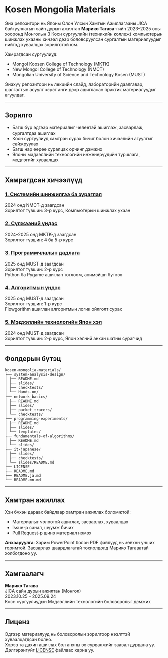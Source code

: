 # Kosen Mongolia Materials

Энэ репозитори нь Японы Олон Улсын Хамтын Ажиллагааны JICA байгууллагын сайн дурын ажилтан **Марико Тагава**-гийн 2023–2025 оны хооронд Монголын 3 Косн сургуулийн (техникийн коллеж) компьютерын шинжлэх ухааны хичээл дээр боловсруулсан сургалтын материалуудыг нийтэд хуваалцах зорилготой юм.

Хамрагдсан сургуулиуд:
- Mongol Koosen College of Technology (MKTK)  
- New Mongol College of Technology (NMCT)  
- Mongolian University of Science and Technology Kosen (MUST)

Энэхүү репозитори нь лекцийн слайд, лабораторийн даалгавар, шалгалтын асуулт зэрэг анги дээр ашигласан практик материалуудыг агуулдаг.

---

## Зорилго

- Багш бүр эдгээр материалыг чөлөөтэй ашиглаж, засварлаж, сургалтдаа ашиглах  
- Косн сургуулиуд хамтран сурах бичиг болон хичээлийн агуулгыг сайжруулах  
- Багш нар өөрөө суралцах орчинг дэмжих  
- Японы мэдээллийн технологийн инженерүүдийн туршлага, мэдлэгийг хуваалцах

---

## Хамрагдсан хичээлүүд

### [1. Системийн шинжилгээ ба зураглал](./system-analysis-design/)  
2024 онд NMCT-д заагдсан  
Зорилтот түвшин: 3-р курс, Компьютерын шинжлэх ухаан

### [2. Сүлжээний үндэс](./network-basics/)  
2024–2025 онд MKTK-д заагдсан  
Зорилтот түвшин: 4 ба 5-р курс

### [3. Программчлалын дадлага](./programming-experiments/)  
2025 онд MUST-д заагдсан  
Зорилтот түвшин: 2-р курс  
Python ба Pygame ашиглан тоглоом, анимэйшн бүтээх

### [4. Алгоритмын үндэс](./fundamentals-of-algorithms/)  
2025 онд MUST-д заагдсан  
Зорилтот түвшин: 1-р курс  
Flowgorithm ашиглан алгоритмын логик ойлголт сурах

### [5. Мэдээллийн технологийн Япон хэл](./it-japanese/slides/)  
2024 онд MUST-д заагдсан  
Зорилтот түвшин: 2-р курс, Япон хэлний анхан шатны сурагчид

---

## Фолдерын бүтэц
```
kosen-mongolia-materials/
├── system-analysis-design/
│ ├── README.md
│ ├── slides/
│ ├── checktests/
│ └── Hands-on/
├── network-basics/
│ ├── README.md
│ ├── slides/
│ ├── packet_tracers/
│ └── checktests/
├── programming-experiments/
│ ├── README.md
│ ├── slides/
│ └── templates/
├── fundamentals-of-algorithms/
│ ├── README.md
│ └── slides/
├── it-japanese/
│ ├── slides/
│ ├── checktests/
│ └── slides/README.md
├── LICENSE
├── README.md
├── README.ja.md
└── README.mn.md
```
---

## Хамтран ажиллах

Хэн бүхэн дараах байдлаар хамтран ажиллах боломжтой:

- Материалыг чөлөөтэй ашиглах, засварлах, хуваалцах  
- Issue-р санал, шүүмж бичих  
- Pull Request-р шинэ материал нэмэх

**Анхааруулга**: Зарим PowerPoint болон PDF файлууд нь зөвхөн унших горимтой. Засварлах шаардлагатай тохиолдолд Марико Тагаватай холбогдоно уу.

---

## Хамгаалагч

**Марико Тагава**  
JICA сайн дурын ажилтан (Монгол)  
2023.10.25 – 2025.09.24  
Косн сургуулиудын Мэдээллийн технологийн боловсролыг дэмжих

---

## Лиценз

Эдгээр материалууд нь боловсролын зорилгоор нээлттэй хуваалцагдсан болно.  
Хэрэв та дахин ашиглах бол анхны эх сурвалжийг заавал дурдана уу.  
Дэлгэрэнгүйг [LICENSE](./LICENSE) файлаас харна уу.
